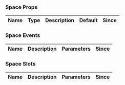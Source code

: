 ### Space Props

| Name | Type | Description | Default | Since |
| ---- | ---- | ----------- | ------- | ----- |

### Space Events

| Name | Description | Parameters | Since |
| ---- | ----------- | ---------- | ----- |

### Space Slots

| Name | Description | Parameters | Since |
| ---- | ----------- | ---------- | ----- |
